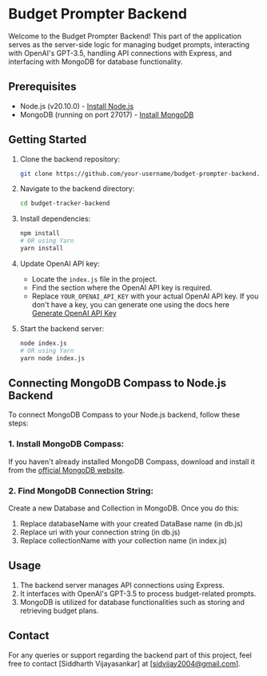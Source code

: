 # Budget Prompter Backend

Welcome to the Budget Prompter Backend! This part of the application serves as the server-side logic for managing budget prompts, interacting with OpenAI's GPT-3.5, handling API connections with Express, and interfacing with MongoDB for database functionality.

## Prerequisites

- Node.js (v20.10.0) - [Install Node.js](https://nodejs.org/)
- MongoDB (running on port 27017) - [Install MongoDB]((https://www.mongodb.com/try/download/compass))

## Getting Started

1. Clone the backend repository:

    ```bash
    git clone https://github.com/your-username/budget-prompter-backend.git
    ```

2. Navigate to the backend directory:

    ```bash
    cd budget-tracker-backend
    ```

4. Install dependencies:

    ```bash
    npm install
    # OR using Yarn
    yarn install
    ```

5. Update OpenAI API key:

   - Locate the `index.js` file in the project.
   - Find the section where the OpenAI API key is required.
   - Replace `YOUR_OPENAI_API_KEY` with your actual OpenAI API key.
     If you don't have a key, you can generate one using the docs here [Generate OpenAI API Key](https://platform.openai.com/docs/quickstart?context=python)

6. Start the backend server:

    ```bash
    node index.js
    # OR using Yarn
    yarn node index.js
    ```

## Connecting MongoDB Compass to Node.js Backend

To connect MongoDB Compass to your Node.js backend, follow these steps:

### 1. Install MongoDB Compass:

If you haven't already installed MongoDB Compass, download and install it from the [official MongoDB website](https://www.mongodb.com/try/download/compass).

### 2. Find MongoDB Connection String:

Create a new Database and Collection in MongoDB. Once you do this:
1. Replace databaseName with your created DataBase name (in db.js)
2. Replace uri with your connection string (in db.js)
3. Replace collectionName with your collection name (in index.js)


## Usage

1. The backend server manages API connections using Express.
2. It interfaces with OpenAI's GPT-3.5 to process budget-related prompts.
3. MongoDB is utilized for database functionalities such as storing and retrieving budget plans.


## Contact

For any queries or support regarding the backend part of this project, feel free to contact [Siddharth Vijayasankar] at [sidvijay2004@gmail.com].
